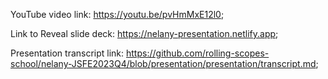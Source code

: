YouTube video link:
https://youtu.be/pvHmMxE12l0;

Link to Reveal slide deck:
https://nelany-presentation.netlify.app;

Presentation transcript link: https://github.com/rolling-scopes-school/nelany-JSFE2023Q4/blob/presentation/presentation/transcript.md;
